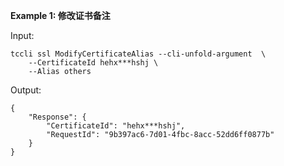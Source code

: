 **Example 1: 修改证书备注**



Input: 

```
tccli ssl ModifyCertificateAlias --cli-unfold-argument  \
    --CertificateId hehx***hshj \
    --Alias others
```

Output: 
```
{
    "Response": {
        "CertificateId": "hehx***hshj",
        "RequestId": "9b397ac6-7d01-4fbc-8acc-52dd6ff0877b"
    }
}
```

